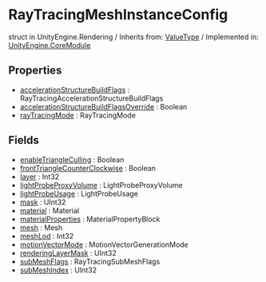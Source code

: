 # RayTracingMeshInstanceConfig
struct in UnityEngine.Rendering
 / Inherits from: <a href="https://docs.unity3d.com/6000.2/Documentation/ScriptReference/ValueType.html">ValueType</a> / Implemented in: <a href="https://docs.unity3d.com/6000.2/Documentation/ScriptReference/UnityEngine.CoreModule.html">UnityEngine.CoreModule</a>

## Properties
- <a href="https://docs.unity3d.com/6000.2/Documentation/ScriptReference/RayTracingMeshInstanceConfig-accelerationStructureBuildFlags.html">accelerationStructureBuildFlags</a> : RayTracingAccelerationStructureBuildFlags
- <a href="https://docs.unity3d.com/6000.2/Documentation/ScriptReference/RayTracingMeshInstanceConfig-accelerationStructureBuildFlagsOverride.html">accelerationStructureBuildFlagsOverride</a> : Boolean
- <a href="https://docs.unity3d.com/6000.2/Documentation/ScriptReference/RayTracingMeshInstanceConfig-rayTracingMode.html">rayTracingMode</a> : RayTracingMode

## Fields
- <a href="https://docs.unity3d.com/6000.2/Documentation/ScriptReference/RayTracingMeshInstanceConfig-enableTriangleCulling.html">enableTriangleCulling</a> : Boolean
- <a href="https://docs.unity3d.com/6000.2/Documentation/ScriptReference/RayTracingMeshInstanceConfig-frontTriangleCounterClockwise.html">frontTriangleCounterClockwise</a> : Boolean
- <a href="https://docs.unity3d.com/6000.2/Documentation/ScriptReference/RayTracingMeshInstanceConfig-layer.html">layer</a> : Int32
- <a href="https://docs.unity3d.com/6000.2/Documentation/ScriptReference/RayTracingMeshInstanceConfig-lightProbeProxyVolume.html">lightProbeProxyVolume</a> : LightProbeProxyVolume
- <a href="https://docs.unity3d.com/6000.2/Documentation/ScriptReference/RayTracingMeshInstanceConfig-lightProbeUsage.html">lightProbeUsage</a> : LightProbeUsage
- <a href="https://docs.unity3d.com/6000.2/Documentation/ScriptReference/RayTracingMeshInstanceConfig-mask.html">mask</a> : UInt32
- <a href="https://docs.unity3d.com/6000.2/Documentation/ScriptReference/RayTracingMeshInstanceConfig-material.html">material</a> : Material
- <a href="https://docs.unity3d.com/6000.2/Documentation/ScriptReference/RayTracingMeshInstanceConfig-materialProperties.html">materialProperties</a> : MaterialPropertyBlock
- <a href="https://docs.unity3d.com/6000.2/Documentation/ScriptReference/RayTracingMeshInstanceConfig-mesh.html">mesh</a> : Mesh
- <a href="https://docs.unity3d.com/6000.2/Documentation/ScriptReference/RayTracingMeshInstanceConfig-meshLod.html">meshLod</a> : Int32
- <a href="https://docs.unity3d.com/6000.2/Documentation/ScriptReference/RayTracingMeshInstanceConfig-motionVectorMode.html">motionVectorMode</a> : MotionVectorGenerationMode
- <a href="https://docs.unity3d.com/6000.2/Documentation/ScriptReference/RayTracingMeshInstanceConfig-renderingLayerMask.html">renderingLayerMask</a> : UInt32
- <a href="https://docs.unity3d.com/6000.2/Documentation/ScriptReference/RayTracingMeshInstanceConfig-subMeshFlags.html">subMeshFlags</a> : RayTracingSubMeshFlags
- <a href="https://docs.unity3d.com/6000.2/Documentation/ScriptReference/RayTracingMeshInstanceConfig-subMeshIndex.html">subMeshIndex</a> : UInt32
